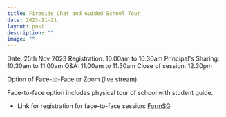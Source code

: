 ```yaml
---
title: Fireside Chat and Guided School Tour
date: 2023-11-21
layout: post
description: ""
image: ""
---
```

Date: 25th Nov 2023
Registration: 10.00am to 10.30am 
Principal's Sharing: 10.30am to 11.00am 
Q&A: 11.00am to 11.30am 
Close of session: 12.30pm 

Option of Face-to-Face or Zoom (live stream).  

Face-to-face option includes physical tour of school with student guide.

*   Link for registration for face-to-face session: [FormSG](https://form.gov.sg/655ab7379e21e60012c3aec8)
